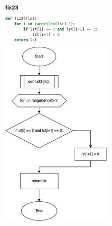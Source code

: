 ### fix23

```.py
def fix23(lst):
    for i in range(len(lst)-1):
        if lst[i] == 2 and lst[i+1] == 3:
            lst[i+1] = 0
    return lst
```

![](quiz_40.drawio.png)
